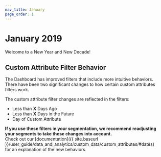 ```yaml
---
nav_title: January
page_order: 1
---
```

# January 2019

Welcome to a New Year and New Decade! 

## Custom Attribute Filter Behavior

The Dashboard has improved filters that include more intuitive behaviors.
There have been two significant changes to how certain custom attributes filters work. 

The custom attribute filter changes are reflected in the filters: 
- Less than __X__ Days Ago
- Less than __X__ Days in the Future
- Day of Custom Attribute

__If you use these filters in your segmentation, we recommend readjusting your segments to take these changes into account.__ <br>
Check out our [documentation]({{ site.baseurl }}/user_guide/data_and_analytics/custom_data/custom_attributes/#dates) for an explanation of the new behaviors.
